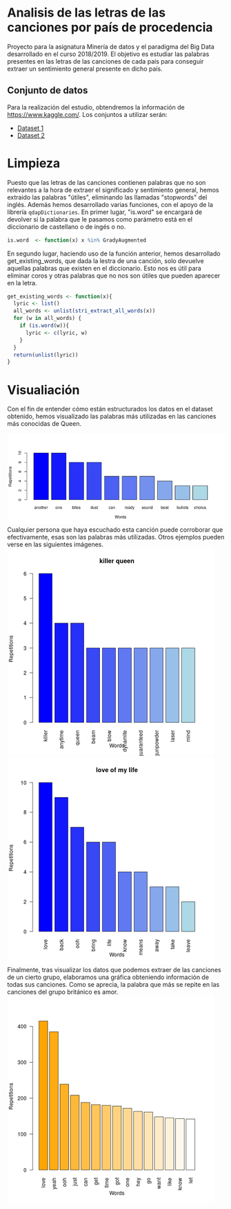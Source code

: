 # Analisis de las letras de las canciones por país de procedencia
Proyecto para la asignatura Minería de datos y el paradigma del Big Data desarrollado en el curso 2018/2019. El objetivo es estudiar las palabras presentes en las letras de las canciones de cada país para conseguir extraer un sentimiento general presente en dicho país.

## Conjunto de datos
Para la realización del estudio, obtendremos la información de https://www.kaggle.com/. Los conjuntos a utilizar serán: 
* [Dataset 1](https://www.kaggle.com/mousehead/songlyrics)
* [Dataset 2](https://www.kaggle.com/gyani95/380000-lyrics-from-metrolyrics)

# Limpieza
Puesto que las letras de las canciones contienen palabras que no son relevantes a la hora de extraer el significado y sentimiento general, hemos extraido las palabras "útiles", eliminando las llamadas "stopwords" del inglés. Además hemos desarrollado varias funciones, con el apoyo de la librería ```qdapDictionaries```. En primer lugar, "is.word" se encargará de devolver si la palabra que le pasamos como parámetro está en el diccionario de castellano o de ingés o no.
```R
is.word  <- function(x) x %in% GradyAugmented
```
En segundo lugar, haciendo uso de la función anterior, hemos desarrollado get_existing_words, que dada la lestra de una canción, solo devuelve aquellas palabras que existen en el diccionario. Esto nos es útil para eliminar coros y otras palabras que no nos son útiles que pueden aparecer en la letra.
```R
get_existing_words <- function(x){
  lyric <- list()
  all_words <- unlist(stri_extract_all_words(x))
  for (w in all_words) {
    if (is.word(w)){
      lyric <- c(lyric, w)
    }
  }
  return(unlist(lyric))
}
```
# Visualiación
Con el fin de entender cómo están estructurados los datos en el dataset obtenido, hemos visualizado las palabras más utilizadas en las canciones más conocidas de Queen.

<img src="https://github.com/paulamlago/Analisis-de-letras-de-canciones/blob/master/Memoria/Imagenes/AnotherOneBitesTheDust.png" alt="hi" class="inline"/>
Cualquier persona que haya escuchado esta canción puede corroborar que efectivamente, esas son las palabras más utilizadas. Otros ejemplos pueden verse en las siguientes imágenes.
<img src="https://github.com/paulamlago/Analisis-de-letras-de-canciones/blob/master/Memoria/Imagenes/killerqueen.png" alt="hi" class="inline"/>
<img src="https://github.com/paulamlago/Analisis-de-letras-de-canciones/blob/master/Memoria/Imagenes/loveofmylife.png" alt="hi" class="inline"/>
Finalmente, tras visualizar los datos que podemos extraer de las canciones de un cierto grupo, elaboramos una gráfica obteniendo información de todas sus canciones. Como se aprecia, la palabra que más se repite en las canciones del grupo británico es amor.
<img src="https://github.com/paulamlago/Analisis-de-letras-de-canciones/blob/master/Memoria/Imagenes/queen_most_used_words.png" alt="hi" class="inline"/>
